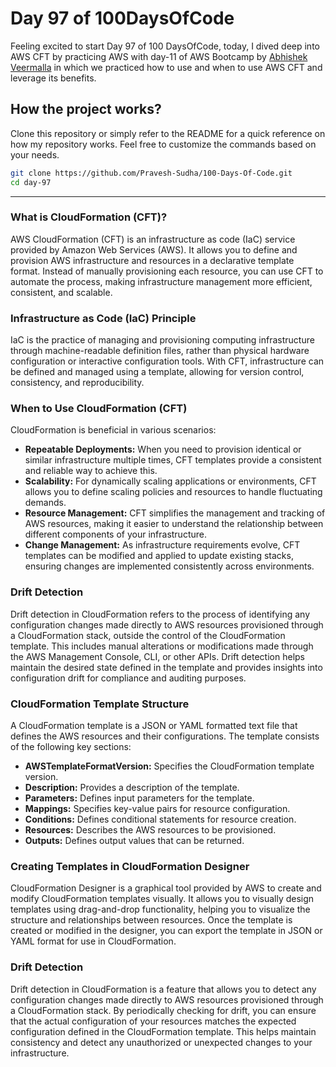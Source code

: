 # Day 97 of 100DaysOfCode

Feeling excited to start Day 97 of 100 DaysOfCode, today, I dived deep into AWS CFT by practicing AWS with day-11 of AWS Bootcamp by [Abhishek Veermalla](https://youtu.be/ov4WmWgQgsA?si=YxdOmK1ErACkXhzJ) in which we practiced how to use and when to use AWS CFT and leverage its benefits.

## How the project works?

Clone this repository or simply refer to the README for a quick reference on how my repository works. Feel free to customize the commands based on your needs.

```bash
git clone https://github.com/Pravesh-Sudha/100-Days-Of-Code.git
cd day-97
```
---

### What is CloudFormation (CFT)?

AWS CloudFormation (CFT) is an infrastructure as code (IaC) service provided by Amazon Web Services (AWS). It allows you to define and provision AWS infrastructure and resources in a declarative template format. Instead of manually provisioning each resource, you can use CFT to automate the process, making infrastructure management more efficient, consistent, and scalable.

### Infrastructure as Code (IaC) Principle

IaC is the practice of managing and provisioning computing infrastructure through machine-readable definition files, rather than physical hardware configuration or interactive configuration tools. With CFT, infrastructure can be defined and managed using a template, allowing for version control, consistency, and reproducibility.

### When to Use CloudFormation (CFT)

CloudFormation is beneficial in various scenarios:

- **Repeatable Deployments:** When you need to provision identical or similar infrastructure multiple times, CFT templates provide a consistent and reliable way to achieve this.
- **Scalability:** For dynamically scaling applications or environments, CFT allows you to define scaling policies and resources to handle fluctuating demands.
- **Resource Management:** CFT simplifies the management and tracking of AWS resources, making it easier to understand the relationship between different components of your infrastructure.
- **Change Management:** As infrastructure requirements evolve, CFT templates can be modified and applied to update existing stacks, ensuring changes are implemented consistently across environments.

### Drift Detection

Drift detection in CloudFormation refers to the process of identifying any configuration changes made directly to AWS resources provisioned through a CloudFormation stack, outside the control of the CloudFormation template. This includes manual alterations or modifications made through the AWS Management Console, CLI, or other APIs. Drift detection helps maintain the desired state defined in the template and provides insights into configuration drift for compliance and auditing purposes.

### CloudFormation Template Structure

A CloudFormation template is a JSON or YAML formatted text file that defines the AWS resources and their configurations. The template consists of the following key sections:

- **AWSTemplateFormatVersion:** Specifies the CloudFormation template version.
- **Description:** Provides a description of the template.
- **Parameters:** Defines input parameters for the template.
- **Mappings:** Specifies key-value pairs for resource configuration.
- **Conditions:** Defines conditional statements for resource creation.
- **Resources:** Describes the AWS resources to be provisioned.
- **Outputs:** Defines output values that can be returned.

### Creating Templates in CloudFormation Designer

CloudFormation Designer is a graphical tool provided by AWS to create and modify CloudFormation templates visually. It allows you to visually design templates using drag-and-drop functionality, helping you to visualize the structure and relationships between resources. Once the template is created or modified in the designer, you can export the template in JSON or YAML format for use in CloudFormation.

### Drift Detection

Drift detection in CloudFormation is a feature that allows you to detect any configuration changes made directly to AWS resources provisioned through a CloudFormation stack. By periodically checking for drift, you can ensure that the actual configuration of your resources matches the expected configuration defined in the CloudFormation template. This helps maintain consistency and detect any unauthorized or unexpected changes to your infrastructure.
